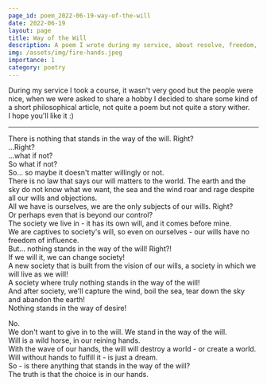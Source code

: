 ```yaml
---
page_id: poem_2022-06-19-way-of-the-will
date: 2022-06-19
layout: page
title: Way of the Will
description: A poem I wrote during my service, about resolve, freedom, wills and hubris.
img: /assets/img/fire-hands.jpeg
importance: 1
category: poetry
---
```


During my service I took a course, it wasn't very good but the people were nice, when we were asked to share a hobby I decided to share some kind of a short philosophical article, not quite a poem but not quite a story wither.  
I hope you'll like it :)

---

There is nothing that stands in the way of the will. Right?  
...Right?  
...what if not?  
So what if not?  
So... so maybe it doesn't matter willingly or not.  
There is no law that says our will matters to the world. The earth and the sky do not know what we want, the sea and the wind roar and rage despite all our wills and objections.  
All we have is ourselves, we are the only subjects of our wills. Right?  
Or perhaps even that is beyond our control?  
The society we live in - it has its own will, and it comes before mine.  
We are captives to society's will, so even on ourselves - our wills have no freedom of influence.  
But... nothing stands in the way of the will! Right?!  
If we will it, we can change society!  
A new society that is built from the vision of our wills, a society in which we will live as we will!  
A society where truly nothing stands in the way of the will!  
And after society, we'll capture the wind, boil the sea, tear down the sky and abandon the earth!  
Nothing stands in the way of desire!

No.  
We don't want to give in to the will. We stand in the way of the will.  
Will is a wild horse, in our reining hands.  
With the wave of our hands, the will will destroy a world - or create a world.  
Will without hands to fulfill it - is just a dream.  
So - is there anything that stands in the way of the will?  
The truth is that the choice is in our hands.
